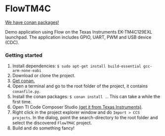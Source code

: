 # FlowTM4C

[We have conan packages!](https://bintray.com/cynarakrewe/CynaraConan)

Demo application using Flow on the Texas Instruments EK-TM4C129EXL launchpad. The application includes GPIO, UART, PWM and USB device (CDC).

### Getting started

1. Install dependencies:
`$ sudo apt-get install build-essential gcc-arm-none-eabi`
2. Download or clone the project.
3. [Get conan.](http://docs.conan.io/en/latest/installation.html)
4. Open a terminal and go to the root folder of the project, it contains `conanfile.py`.
5. Install the conan packages: `$ conan install .`. This can take a while the first time.
6. Open TI Code Composer Studio [(get it from Texas Instruments)](http://processors.wiki.ti.com/index.php/Download_CCS).
7. Right click in the project explorer window and do `Import > CCS projects`. In the dialog, point the search-directory to the root folder and select the discovered `FlowTM4C` project.
8. Build and do something fancy!
